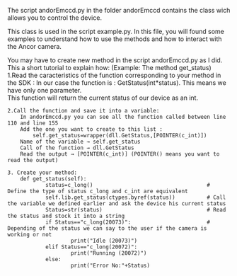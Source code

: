 The script andorEmccd.py in the folder andorEmccd contains the class wich allows you to control the device.

This class is used in the script example.py. In this file, you will found some examples to understand
how to use the methods and how to interact with the Ancor camera.

You may have to create new method in the script andorEmccd.py as I did. This a short tutorial to explain how:
(Example: The method get_status)
	1.Read the caracteristics of the function corresponding to your method in the SDK :
		In our case the function is : GetStatus(int*status). This means we have only one parameter.  
		This function will return the current status of our device as an int.
	
	2.Call the function and save it into a variable:
		In andorEmccd.py you can see all the function called between line 110 and line 155
		Add the one you want to create to this list :
			self.get_status=wrapper(dll.GetStatus,[POINTER(c_int)])
		Name of the variable → self.get_status
		Call of the function → dll.GetStatus
		Read the output → [POINTER(c_int)] (POINTER() means you want to read the output)
		
	3. Create your method:
		def get_status(self):
        		status=c_long()                                    # Define the type of status c_long and c_int are equivalent 
        		self.lib.get_status(ctypes.byref(status))          # Call the variable we defined earlier and ask the device his current status
        		Status=str(status)                                 # Read the status and stock it into a string
        		if Status=="c_long(20073)":                        # Depending of the status we can say to the user if the camera is working or not
            			print("Idle (20073)")
        		elif Status=="c_long(20072)":
            			print("Running (20072)")
        		else:
            			print("Error No:"+Status)
